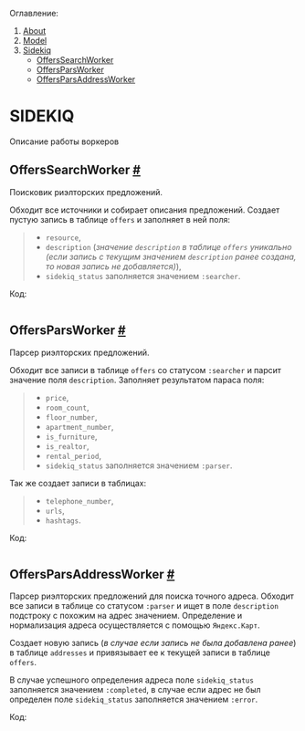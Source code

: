Оглавление:
1. [About](https://github.com/denisssss43/realtor_api_wiki#about)
1. [Model](https://github.com/denisssss43/realtor_api_wiki/blob/master/model.md#model)
1. [Sidekiq](https://github.com/denisssss43/realtor_api_wiki/blob/master/sidekiq.md#sidekiq)
    - [OffersSearchWorker](https://github.com/denisssss43/realtor_api_wiki/blob/master/sidekiq.md#OffersSearchWorker-)
    - [OffersParsWorker](https://github.com/denisssss43/realtor_api_wiki/blob/master/sidekiq.md#OffersParsWorker-)
    - [OffersParsAddressWorker](https://github.com/denisssss43/realtor_api_wiki/blob/master/sidekiq.md#OffersParsAddressWorker-)

# SIDEKIQ
Описание работы воркеров

## OffersSearchWorker [#](https://github.com/denisssss43/realtor_api_wiki/blob/master/sidekiq.md#sidekiq)
Поисковик риэлторских предложений.

Обходит все источники и собирает описания предложений. Создает пустую запись в таблице `offers` и заполняет в ней поля:
> - `resource`, 
> - `description` (*значение `description` в таблице `offers` уникально (если запись с текущим значением `description` ранее создана, то новая запись не добавляется)*), 
> - `sidekiq_status` заполняется значением `:searcher`.

Код:
```
```

## OffersParsWorker [#](https://github.com/denisssss43/realtor_api_wiki/blob/master/sidekiq.md#sidekiq)
Парсер риэлторских предложений.

Обходит все записи в таблице `offers` со статусом `:searcher` и парсит значение поля `description`. Заполняет результатом параса поля: 
> - `price`, 
> - `room_count`, 
> - `floor_number`, 
> - `apartment_number`, 
> - `is_furniture`, 
> - `is_realtor`, 
> - `rental_period`, 
> - `sidekiq_status` заполняется значением `:parser`.

Так же создает записи в таблицах: 
> - `telephone_number`, 
> - `urls`, 
> - `hashtags`.

Код:
```
```

## OffersParsAddressWorker [#](https://github.com/denisssss43/realtor_api_wiki/blob/master/sidekiq.md#sidekiq)
Парсер риэлторских предложений для поиска точного адреса.
Обходит все записи в таблице со статусом `:parser` и ищет в поле `description` подстроку с похожим на адрес значением. Определение и нормализация адреса осуществляется с помощью `Яндекс.Карт`.

Создает новую запись (*в случае если запись не была добавлена ранее*) в таблице `addresses` и привязывает ее к текущей записи в таблице `offers`.

В случае успешного определения адреса поле `sidekiq_status` заполняется значением `:completed`, в случае если адрес не был определен поле `sidekiq_status` заполняется значением `:error`.

Код:
```
```
